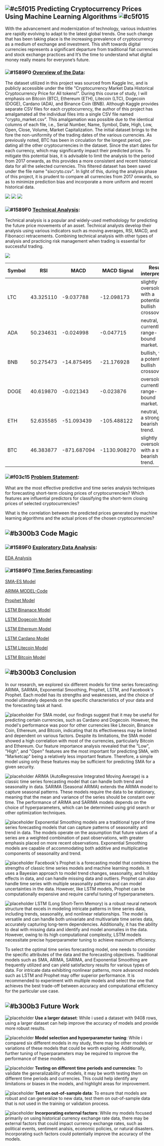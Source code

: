 ## ![#c5f015](https://placehold.co/15x15/c5f015/c5f015.png)  **Predicting Cryptocurrency Prices Using Machine Learning Algorithms** ![#c5f015](https://placehold.co/15x15/c5f015/c5f015.png)

With the advancement and modernization of technology, various industries are rapidly evolving to adapt to the latest global trends. One such change that has been taking place is the increasing prevalence of cryptocurrency as a medium of exchange and investment. This shift towards digital currencies represents a significant departure from traditional fiat currencies and stock exchange practices and It’s the time to understand what digital money really means for everyone’s future.

### ![#1589F0](https://placehold.co/15x15/1589F0/1589F0.png) **<ins>Overview of the Data</ins>**:

The dataset utilized in this project was sourced from Kaggle Inc, and is publicly accessible under the title "Cryptocurrency Market Data Historical Cryptocurrency Price for All tokens!". 
During this course of study, I will emphasis on Bitcoin (BTC), Ethereum (ETH), Litecoin (LTC), Dogecoin (DOGE), Cardano (ADA), and Binance Coin (BNB). Although Kaggle provides separate CSV files for each cryptocurrency, the author of this project has amalgamated all the individual files into a single CSV file named "crypto_market.csv". This amalgamation was possible due to the identical columns of each file, i.e., Serial Number, Name, Symbol, Date, High, Low, Open, Close, Volume, Market Capitalization.
The initial dataset brings to the fore the non-uniformity of the trading dates of the various currencies. As previously noted, BTC has been in circulation for the longest period, pre-dating all the other cryptocurrencies in the dataset. Since the start dates for each currency, which may significantly impact their predicted prices. To mitigate this potential bias, it is advisable to limit the analysis to the period from 2017 onwards, as this provides a more consistent and recent historical data for all the selected currencies. This filtered dataset has been saved under the file name "sixcryto.csv".
In light of this, during the analysis phase of this project, it is prudent to compare all currencies from 2017 onwards, so as to minimize prediction bias and incorporate a more uniform and recent historical data. 

![](Images/overview.png) ![](Images/overview1.png) ![](Images/Skewness.png)

### ![#1589F0](https://placehold.co/15x15/1589F0/1589F0.png) **<ins>Technical Analysis</ins>**:

Technical analysis is a popular and widely-used methodology for predicting the future price movements of an asset. Technical analysts develop their analysis using various indicators such as moving averages, RSI, MACD, and Fibonacci retracements. Combining technical analysis with other types of analysis and practicing risk management when trading is essential for successful trading.

![](Images/TA.png)

Symbol | RSI | MACD | MACD Signal | Result interpreation
--- | --- | --- | --- | ---
LTC | 43.325110    | -9.037788 | -12.098173 |     slightly oversold, with a potential bullish crossover.
ADA | 50.234631    | -0.024998 | -0.047715  | neutral, currently in a range-bound market.
BNB | 50.275473    | -14.875495 | -21.176928  |     bullish, with a potential bullish crossover.
DOGE  | 40.619870    | -0.021343 | -0.023876  | oversold, currently in a range-bound market.
ETH   | 52.635585    | -51.093439 | -105.488122  |     neutral, with a strong bearish trend.
BTC   | 46.383877    | -871.687094 | -1130.908270 | slightly oversold, with a strong bearish trend.

### ![#f03c15](https://placehold.co/15x15/f03c15/f03c15.png) **<ins>Problem Statement</ins>**:

What are the most effective predictive and time series analysis techniques for forecasting short-term closing prices of cryptocurrencies? Which features are influential predictors for classifying the short-term closing prices of selected cryptocurrencies?

What is the correlation between the predicted prices generated by machine learning algorithms and the actual prices of the chosen cryptocurrencies?

## ![#b300b3](https://placehold.co/15x15/b300b3/b300b3.png) **Code Magic**

### ![#1589F0](https://placehold.co/15x15/1589F0/1589F0.png) **<ins>Exploratory Data Analysis</ins>**:

[EDA Analysis](https://github.com/shahgem/CIND-820/blob/main/Codes/Code-EDA.ipynb)

### ![#1589F0](https://placehold.co/15x15/1589F0/1589F0.png) **<ins>Time Series Forecasting</ins>**:

[SMA-ES Model](https://github.com/shahgem/CIND-820/blob/main/Codes/Code-SMA-ES.ipynb)

[ARIMA MODEL-Code](https://github.com/shahgem/CIND-820/blob/main/Codes/Code-ARIMA.ipynb)

[Prophet Model](https://github.com/shahgem/CIND-820/blob/main/Codes/Prophet%20Final.ipynb)

[LSTM Binanace Model](https://github.com/shahgem/CIND-820/blob/main/Codes/LSTM-Binance.ipynb)

[LSTM Dogecoin Model](https://github.com/shahgem/CIND-820/blob/main/Codes/LSTM-Dogecoin.ipynb)

[LSTM Ethereum Model](https://github.com/shahgem/CIND-820/blob/main/Codes/LSTM-Ethereumcoin.ipynb)

[LSTM Cardano Model](https://github.com/shahgem/CIND-820/blob/main/Codes/LSTM-Cardanocoin.ipynb)

[LSTM Litecoin Model](https://github.com/shahgem/CIND-820/blob/main/Codes/LSTM-Litecoin.ipynbb)

[LSTM Bitcoin Model](https://github.com/shahgem/CIND-820/blob/main/Codes/LSTM-Bitcoin.ipynb)

## ![#b300b3](https://placehold.co/15x15/b300b3/b300b3.png) **Conclusion**

In our research, we explored six different models for time series forecasting: ARIMA, SARIMA, Exponential Smoothing, Prophet, LSTM, and Facebook's Prophet. Each model has its strengths and weaknesses, and the choice of model ultimately depends on the specific characteristics of your data and the forecasting task at hand.

![placeholder](https://via.placeholder.com/15/0074D9/0074D9?text=+&style=borderradius=50%) For SMA model, our findings suggest that it may be useful for predicting certain currencies, such as Cardano and Dogecoin. However, the model's performance was poor for other currencies like Litecoin, Binance Coin, Ethereum, and Bitcoin, indicating that its effectiveness may be limited and dependent on various factors. Despite its limitations, the SMA model showed a high correlation with most of the currencies, particularly Bitcoin and Ethereum. Our feature importance analysis revealed that the "Low", "High", and "Open" features are the most important for predicting SMA, with "Marketcap" being a relatively less important feature. Therefore, a simple model using only these features may be sufficient for predicting SMA for a given security.

![placeholder](https://via.placeholder.com/15/0074D9/0074D9?text=+&style=borderradius=50%) ARIMA (AutoRegressive Integrated Moving Average) is a classic time series forecasting model that can handle both trend and seasonality in data. SARIMA (Seasonal ARIMA) extends the ARIMA model to capture seasonal patterns. These models require the data to be stationary, meaning that the mean and variance of the series should be constant over time. The performance of ARIMA and SARIMA models depends on the choice of hyperparameters, which can be determined using grid search or other optimization techniques.

![placeholder](https://via.placeholder.com/15/0074D9/0074D9?text=+&style=borderradius=50%) Exponential Smoothing models are a traditional type of time series forecasting models that can capture patterns of seasonality and trend in data. The models operate on the assumption that future values of a series are a weighted combination of past observations, with greater emphasis placed on more recent observations. Exponential Smoothing models are capable of accommodating both additive and multiplicative components of seasonality and trend.

![placeholder](https://via.placeholder.com/15/0074D9/0074D9?text=+&style=borderradius=50%) Facebook's Prophet is a forecasting model that combines the strengths of classic time series models and machine learning models. It uses a Bayesian approach to model trend changes, seasonality, and holiday effects in data, and can handle missing data and outliers. Prophet can also handle time series with multiple seasonality patterns and can model uncertainties in the data. However, like LSTM models, Prophet can be computationally expensive and require careful tuning of hyperparameters.

![placeholder](https://via.placeholder.com/15/0074D9/0074D9?text=+&style=borderradius=50%) LSTM (Long Short-Term Memory) is a robust neural network structure that excels in modeling intricate patterns in time series data, including trends, seasonality, and nonlinear relationships. The model is versatile and can handle both univariate and multivariate time series data, accurately capturing long-term dependencies. Additionally, it has the ability to deal with missing data and identify and model anomalies in the data. However, owing to its high computational complexity, LSTM models necessitate precise hyperparameter tuning to achieve maximum efficiency.

To select the optimal time series forecasting model, one needs to consider the specific attributes of the data and the forecasting objectives. Traditional models such as SMA, ARIMA, SARIMA, and Exponential Smoothing are frequently utilized and can yield satisfactory results for various types of data. For intricate data exhibiting nonlinear patterns, more advanced models such as LSTM and Prophet may offer superior performance. It is recommended to experiment with multiple models and select the one that achieves the best trade-off between accuracy and computational efficiency for the particular use case.


## ![#b300b3](https://placehold.co/15x15/b300b3/b300b3.png) **Future Work**

![placeholder](https://via.placeholder.com/15/0074D9/0074D9?text=+&style=borderradius=50%) **Use a larger dataset**: While i used a dataset with 9408 rows, using a larger dataset can help improve the accuracy of models and provide more robust results.

![placeholder](https://via.placeholder.com/15/0074D9/0074D9?text=+&style=borderradius=50%) **Model selection and hyperparameter tuning**: While i compared six different models in my study, there may be other models or variations of these models that could be worth exploring. Additionally, further tuning of hyperparameters may be required to improve the performance of these models.

![placeholder](https://via.placeholder.com/15/0074D9/0074D9?text=+&style=borderradius=50%) **Testing on different time periods and currencies**: To validate the generalizability of models, it may be worth testing them on different time periods and currencies. This could help identify any limitations or biases in the models, and highlight areas for improvement.

![placeholder](https://via.placeholder.com/15/0074D9/0074D9?text=+&style=borderradius=50%) **Test on out-of-sample data**: To ensure that models are robust and can generalize to new data, test them on out-of-sample data that is not used in the training or validation process.

![placeholder](https://via.placeholder.com/15/0074D9/0074D9?text=+&style=borderradius=50%)  **Incorporating external factors**: While my models focused primarily on using historical currency exchange rate data, there may be external factors that could impact currency exchange rates, such as political events, sentiment analsis, economic policies, or natural disasters. Incorporating such factors could potentially improve the accuracy of the models.

